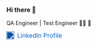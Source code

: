 ### Hi there 👋

QA Engineer | Test Engineer 🕵️‍♂️ 🐞 

<a target="_blank" href="https://www.linkedin.com/in/artur-reiner/" style="display: inline-flex; align-items: center; text-decoration: none; color: #0A66C2; font-size: 16px;">
  <img src="https://upload.wikimedia.org/wikipedia/commons/c/ca/LinkedIn_logo_initials.png" alt="LinkedIn" width="20" height="20" style="margin-right: 8px; filter: brightness(0) saturate(100%) invert(15%) sepia(93%) saturate(3191%) hue-rotate(203deg) brightness(96%) contrast(92%);">
  LinkedIn Profile
</a>



<!--
**artreiner88/artreiner88** is a ✨ _special_ ✨ repository because its `README.md` (this file) appears on your GitHub profile.

Here are some ideas to get you started:

- 🔭 I’m currently working on ...
- 🌱 I’m currently learning ...
- 👯 I’m looking to collaborate on ...
- 🤔 I’m looking for help with ...
- 💬 Ask me about ...
- 📫 How to reach me: ...
- 😄 Pronouns: ...
- ⚡ Fun fact: ...
-->
